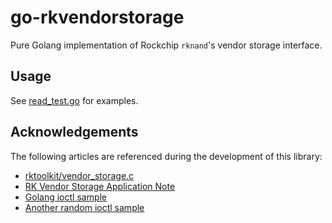 # go-rkvendorstorage

Pure Golang implementation of Rockchip `rknand`'s vendor storage interface.

## Usage

See [read_test.go](/read_test.go) for examples.

## Acknowledgements

The following articles are referenced during the development of this library:

- [rktoolkit/vendor_storage.c](https://github.com/rockchip-linux/rktoolkit/blob/77fb41f99185a6f9dc2c9c69e099f417d8ae905d/vendor_storage.c)
- [RK Vendor Storage Application Note](https://github.com/liihag/RKDocs-1/blob/thzy_develop/Develop%20reference%20documents/Rockchip%20Vendor%20Storage%20Application%20Note.pdf)
- [Golang ioctl sample](https://gist.github.com/tetsu-koba/33b339d26ac9c730fb09773acf39eac5)
- [Another random ioctl sample](https://go.dev/play/p/rq8pJGL3ey)
